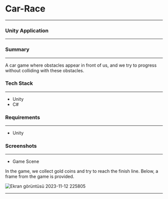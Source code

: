 # Car-Race

___

### Unity Application

---

### Summary

---

A car game where obstacles appear in front of us, and we try to progress without colliding with these obstacles.

### Tech Stack

---

* Unity
* C#

### Requirements

---

* Unity
  
### Screenshots

---

* Game Scene

In the game, we collect gold coins and try to reach the finish line. Below, a frame from the game is provided.

![Ekran görüntüsü 2023-11-12 225805](https://github.com/ssercanozerr/Car-Race/assets/83230914/81b30365-a672-405f-89a5-0b78d7a33ba6)

---
